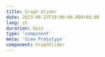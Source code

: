```yaml
---
title: Graph Slider
date: 2023-08-23T19:00:00.000+00:00
lang: zh
duration: 5min
type: 'component'
meta: 'View Prototype'
component: GraphSlider
---
```


<Title />

<br />

该图形是一个 `SVG` 元素。圆角指示器本身具有使用与渲染图形描边相同的路径定义来定义的 [offset-path](https://developer.mozilla.org/en-US/docs/Web/CSS/offset-path)。基本上，这个属性可以使元素沿着给定的路径移动。为了简洁起见，一些细节被省略了，但这是一个总体的概念。

```vue
<template>
  <div>
    <div
      data-dot-indicator
      absolute
      :style="`offset-distance: ${offsetDistance}%`"
    />
    <svg>
      <path
        :d="pathDefinition"
        stroke="#C7C7C7"
        strokeWidth="2.2"
        strokeLinecap="round"
      />
    </svg>
  </div>
</template>
```

现在要移动指示器，在鼠标移动时，鼠标的距离被映射到 `offset-distance` 作为一个百分比：

```vue
<template>
  <div
    data-dot-indicator
    absolute
    :style="{
      'offset-distance': `${offsetDistance}%`,
      'offset-path': `path("${offsetPath}")`
    }"
  />
</template>
```

我们也可以对垂直指示器使用 `offset-path` ，但我认为标签的移动会使读取数值变得复杂。

因此，我们希望确保标签的位置保持固定，并使用 `transform` 平移线条。然而，我们不能简单地将鼠标移动一对一地映射，因为点沿着非线性路径移动。这样做会导致不同步，就像这样。

相反，我们可以计算起始位置与当前位置之间的距离，并将其相对于指示器点居中：

```vue
<script>
import { ref } from 'vue'
const x = ref<number>(dotX - parentX + dotWidth / 2 - lineWidth / 2)
</script>

<template>
  <div
    data-vertical-indicator
    absolute
    :style="{
      transform: `translateX(${x}px)`,
    }"
  />
</template>
```

最后，在 SVG 中有两个重叠的路径：一个是灰度的，一个是彩色的。为了部分突出显示图形，使用 `clip-path` 根据上面的相同变量来显示彩色元素：

```vue
<script>
import { ref } from 'vue'
const clipPath = ref<string>(`inset(0 ${parentWidth - x - lineWidth * 2}px 0 0)`)
</script>

<template>
  <svg>
    <path :d="gradientDefinition" fill="url(#grayscale)" />
    <path :d="gradientDefinition" fill="url(#color)" :style="clipPath" />
    <g strokeWidth="2.2" strokeLinecap="round">
      <path
        :d="strokeDefinition"
        stroke="var(--colors-gray8)"
        :style="clipPath"
      />
      <path
        :d="strokeDefinition"
        stroke="var(--colors-blue9)"
      />
    </g>
  </svg>
</template>
```


**Acknowledgements**

Thanks to [rauno](https://twitter.com/raunofreiberg), the original is [here](https://rauno.me/craft/graph-slider).
